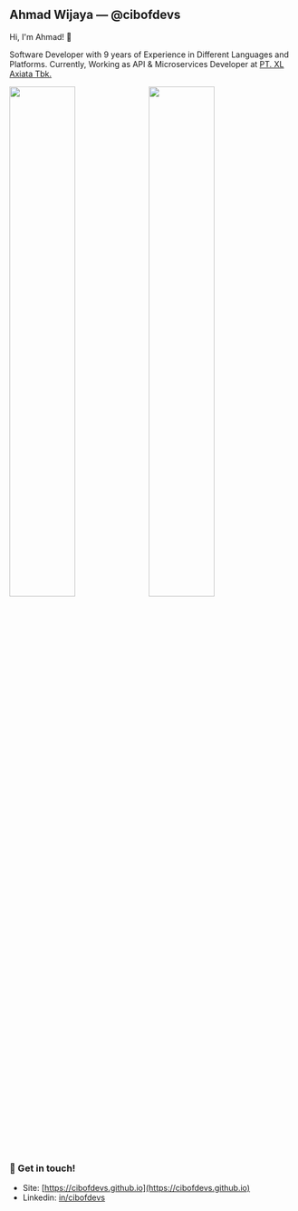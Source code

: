 ## Ahmad Wijaya — @cibofdevs

Hi, I'm Ahmad! 👋

Software Developer with 9 years of Experience in Different Languages and Platforms. Currently, Working as API & Microservices Developer at [PT. XL Axiata Tbk.](https://www.xlaxiata.co.id/en)

<img width="48%" src="https://github-readme-stats.vercel.app/api?username=cibofdevs&show_icons=true&theme=tokyonight" />
<img width="48%" src="https://github-readme-streak-stats.herokuapp.com/?user=cibofdevs&theme=tokyonight" />

### 💬 Get in touch!
- Site: [https://cibofdevs.github.io](https://cibofdevs.github.io)
- Linkedin: [in/cibofdevs](https://www.linkedin.com/in/cibofdevs)

